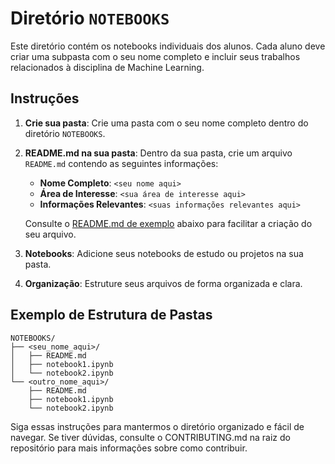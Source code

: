 # Diretório `NOTEBOOKS`

Este diretório contém os notebooks individuais dos alunos. Cada aluno deve criar uma subpasta com o seu nome completo e incluir seus trabalhos relacionados à disciplina de Machine Learning.

## Instruções

1. **Crie sua pasta**: Crie uma pasta com o seu nome completo dentro do diretório `NOTEBOOKS`.
2. **README.md na sua pasta**: Dentro da sua pasta, crie um arquivo `README.md` contendo as seguintes informações:
   - **Nome Completo**: `<seu nome aqui>`
   - **Área de Interesse**: `<sua área de interesse aqui>`
   - **Informações Relevantes**: `<suas informações relevantes aqui>`

   Consulte o [README.md de exemplo](#template-readme-alunos) abaixo para facilitar a criação do seu arquivo.

3. **Notebooks**: Adicione seus notebooks de estudo ou projetos na sua pasta.
4. **Organização**: Estruture seus arquivos de forma organizada e clara.

## Exemplo de Estrutura de Pastas

```plaintext
NOTEBOOKS/
├── <seu_nome_aqui>/
│   ├── README.md
│   ├── notebook1.ipynb
│   └── notebook2.ipynb
└── <outro_nome_aqui>/
    ├── README.md
    ├── notebook1.ipynb
    └── notebook2.ipynb
```

Siga essas instruções para mantermos o diretório organizado e fácil de navegar. Se tiver dúvidas, consulte o CONTRIBUTING.md na raiz do repositório para mais informações sobre como contribuir.
